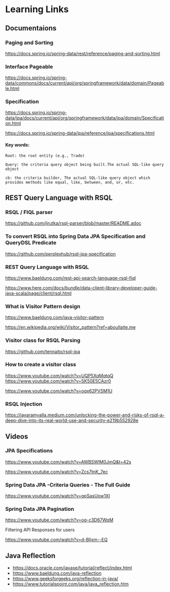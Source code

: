 # Learning Links

## Documentaions

### Paging and Sorting

https://docs.spring.io/spring-data/rest/reference/paging-and-sorting.html

### Interface Pageable

https://docs.spring.io/spring-data/commons/docs/current/api/org/springframework/data/domain/Pageable.html

### Specification

https://docs.spring.io/spring-data/jpa/docs/current/api/org/springframework/data/jpa/domain/Specification.html

https://docs.spring.io/spring-data/jpa/reference/jpa/specifications.html

#### Key words:

    Root: the root entity (e.g., Trade)

    Query: the criteria query object being built.The actual SQL-like query object

    cb: the criteria builder, The actual SQL-like query object which provides methods like equal, like, between, and, or, etc.

## REST Query Language with RSQL

### RSQL / FIQL parser

https://github.com/jirutka/rsql-parser/blob/master/README.adoc

### To convert RSQL into Spring Data JPA Specification and QueryDSL Predicate

https://github.com/perplexhub/rsql-jpa-specification

### REST Query Language with RSQL

https://www.baeldung.com/rest-api-search-language-rsql-fiql

https://www.here.com/docs/bundle/data-client-library-developer-guide-java-scala/page/client/rsql.html

### What is Visitor Pattern design

https://www.baeldung.com/java-visitor-pattern

https://en.wikipedia.org/wiki/Visitor_pattern?ref=aboullaite.me

### Visitor class for RSQL Parsing

https://github.com/tennaito/rsql-jpa

### How to create a visitor class

https://www.youtube.com/watch?v=UQP5XqMqtqQ
https://www.youtube.com/watch?v=SK50E5CAzr0

https://www.youtube.com/watch?v=oqx62PVSM1U

### RSQL Injection

https://jayaramyalla.medium.com/unlocking-the-power-and-risks-of-rsql-a-deep-dive-into-its-real-world-use-and-security-e219b552928e

## Videos

### JPA Specifications

https://www.youtube.com/watch?v=AWBSWlM0JmQ&t=42s

https://www.youtube.com/watch?v=Zcs7tnK_7ec

### Spring Data JPA -Criteria Queries - The Full Guide

https://www.youtube.com/watch?v=qpSasUow1XI

### Spring Data JPA Pagination

https://www.youtube.com/watch?v=oq-c3D67WqM

Filtering API Responses for users

https://www.youtube.com/watch?v=d-Bljxm--EQ

## Java Reflection

- https://docs.oracle.com/javase/tutorial/reflect/index.html
- https://www.baeldung.com/java-reflection
- https://www.geeksforgeeks.org/reflection-in-java/
- https://www.tutorialspoint.com/java/java_reflection.htm
